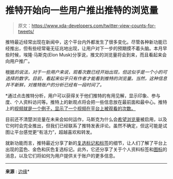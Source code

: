 # 推特开始向一些用户推出推特的浏览量

> 原文：<https://www.xda-developers.com/twitter-view-counts-for-tweets/>

推特最近经常出现在新闻中，这个平台内外都发生了很多变化。尽管各种新功能已经推出，但有些经常毫无征兆地出现，让用户对下一步的预期摸不着头脑。本月早些时候，埃隆·马斯克(Elon Musk)分享说，推文的浏览量将会到来，而且看起来会向用户推广。

根据*的说法，对于一些用户来说，观看次数已经开始出现，但这似乎是一个小的可选择的数字。目前，看起来似乎只有作者才能看到推特的浏览量。当然，这种信息并不新鲜，对推特账户的分析已经有一段时间了。*

 *通过点击推特分析，用户可以获得关于他们推特的有用见解，显示印象、参与度、个人资料访问等。推特上的新观点将会把一些信息放在最前面和最中心。推特上的[视频就是一个例子，显示了一个视频在平台上被观看的次数。](https://help.twitter.com/en/using-twitter/media-studio-analytics)

目前还不清楚浏览量在未来会如何运作，马斯克为什么会[希望浏览量](http://twitter.com/elonmusk/status/1601112753271209985)被启用，以及它何时会完全推出，但我们已经联系了推特发表评论。虽然不确定，但这可能是试图让平台感觉更“有活力”，超越喜欢和转发。

就新功能而言，推特最近分享了新的[复选标记和标签](https://www.xda-developers.com/twitter-checkmarks-and-labels/)的细节，让人们了解了平台上出现的蓝色、金色和灰色复选标记。此外，它还分享了关于个人资料标签和[图标](https://help.twitter.com/en/rules-and-policies/state-affiliated)的消息，以及它们将如何为用户提供关于账户的更多信息。

* * *

**来源** : [边缘](https://www.theverge.com/2022/12/21/23522064/twitter-view-count-roll-out-personal-info)*